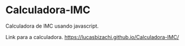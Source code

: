 # Calculadora-IMC
 Calculadora de IMC usando javascript.
 
 Link para a calculadora.
 https://lucasbizachi.github.io/Calculadora-IMC/
